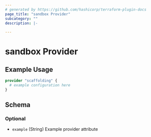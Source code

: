 ```yaml
---
# generated by https://github.com/hashicorp/terraform-plugin-docs
page_title: "sandbox Provider"
subcategory: ""
description: |-
  
---
```


# sandbox Provider



## Example Usage

```terraform
provider "scaffolding" {
  # example configuration here
}
```

<!-- schema generated by tfplugindocs -->
## Schema

### Optional

- `example` (String) Example provider attribute

